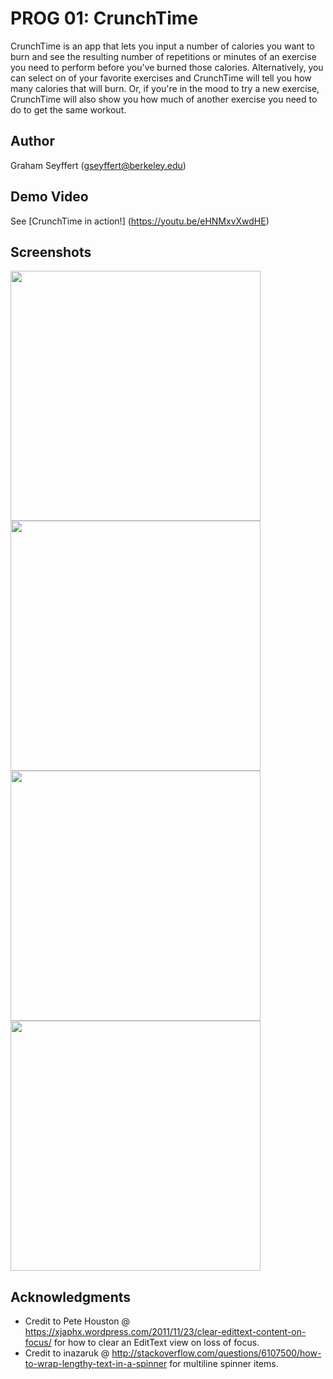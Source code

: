 # PROG 01: CrunchTime

CrunchTime is an app that lets you input a number of calories you want to burn and see the resulting number of repetitions or minutes of an exercise you need to perform before you've burned those calories. Alternatively, you can select on of your favorite exercises and CrunchTime will tell you how many calories that will burn. Or, if you're in the mood to try a new exercise, CrunchTime will also show you how much of another exercise you need to do to get the same workout.

## Author

Graham Seyffert ([gseyffert@berkeley.edu](mailto:gseyffert@berkeley.edu))

## Demo Video

See [CrunchTime in action!] (https://youtu.be/eHNMxvXwdHE)

## Screenshots

<img src="http://imgur.com/dUz4ZXH.png" height="400" />
<img src="http://imgur.com/itY36Bw.png" height="400" />
<br />
<img src="http://imgur.com/VWS0GZQ.png" height="400" />
<img src="http://imgur.com/pZMWoFK.png" height="400" />

## Acknowledgments

* Credit to Pete Houston @ https://xjaphx.wordpress.com/2011/11/23/clear-edittext-content-on-focus/ for how to clear an EditText view on loss of focus.
* Credit to inazaruk @ http://stackoverflow.com/questions/6107500/how-to-wrap-lengthy-text-in-a-spinner for multiline spinner items.
